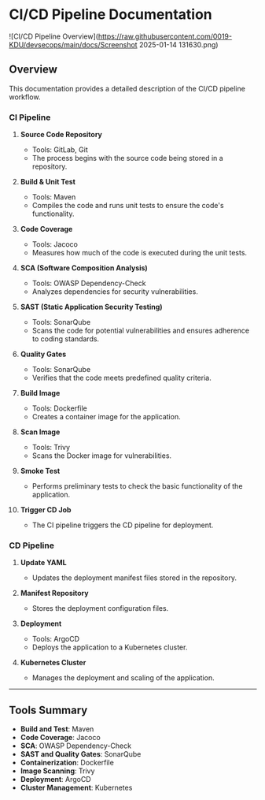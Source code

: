 # CI/CD Pipeline Documentation

![CI/CD Pipeline Overview](https://raw.githubusercontent.com/0019-KDU/devsecops/main/docs/Screenshot 2025-01-14 131630.png)

## Overview

This documentation provides a detailed description of the CI/CD pipeline workflow.

### CI Pipeline

1. **Source Code Repository**

   - Tools: GitLab, Git
   - The process begins with the source code being stored in a repository.

2. **Build & Unit Test**

   - Tools: Maven
   - Compiles the code and runs unit tests to ensure the code's functionality.

3. **Code Coverage**

   - Tools: Jacoco
   - Measures how much of the code is executed during the unit tests.

4. **SCA (Software Composition Analysis)**

   - Tools: OWASP Dependency-Check
   - Analyzes dependencies for security vulnerabilities.

5. **SAST (Static Application Security Testing)**

   - Tools: SonarQube
   - Scans the code for potential vulnerabilities and ensures adherence to coding standards.

6. **Quality Gates**

   - Tools: SonarQube
   - Verifies that the code meets predefined quality criteria.

7. **Build Image**

   - Tools: Dockerfile
   - Creates a container image for the application.

8. **Scan Image**

   - Tools: Trivy
   - Scans the Docker image for vulnerabilities.

9. **Smoke Test**

   - Performs preliminary tests to check the basic functionality of the application.

10. **Trigger CD Job**
    - The CI pipeline triggers the CD pipeline for deployment.

### CD Pipeline

1. **Update YAML**

   - Updates the deployment manifest files stored in the repository.

2. **Manifest Repository**

   - Stores the deployment configuration files.

3. **Deployment**

   - Tools: ArgoCD
   - Deploys the application to a Kubernetes cluster.

4. **Kubernetes Cluster**
   - Manages the deployment and scaling of the application.

---

## Tools Summary

- **Build and Test**: Maven
- **Code Coverage**: Jacoco
- **SCA**: OWASP Dependency-Check
- **SAST and Quality Gates**: SonarQube
- **Containerization**: Dockerfile
- **Image Scanning**: Trivy
- **Deployment**: ArgoCD
- **Cluster Management**: Kubernetes
